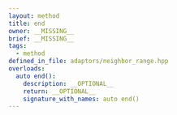 ```yaml
---
layout: method
title: end
owner: __MISSING__
brief: __MISSING__
tags:
  - method
defined_in_file: adaptors/neighbor_range.hpp
overloads:
  auto end():
    description: __OPTIONAL__
    return: __OPTIONAL__
    signature_with_names: auto end()
---
```

